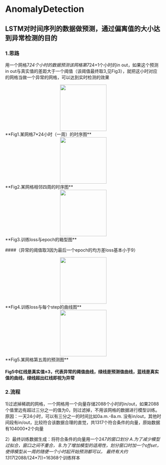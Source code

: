 # AnomalyDetection
## LSTM对时间序列的数据做预测，通过偏离值的大小达到异常检测的目的
### 1.思路
用一个网格7*24个小时的数据预测该网格第7*24+1个小时的in out，如果这个预测in out与真实值的差距大于一个阈值（该阈值最终取3,见Fig3），就把这小时对应的网格当做一个异常的网格，可以达到实时检测的效果
<div align=center><img width="150" height="150" src="https://github.com/DQ0408/AnomalyDetection/blob/master/imgs/Fig1.png"/></div>
**Fig1.某网格7*24小时（一周）的时序图**

<div align=center><img width="150" height="150" src="https://github.com/DQ0408/AnomalyDetection/blob/master/imgs/Fig2.png"/></div>
**Fig2.某网格相邻四周的时序图**

<div align=center><img width="150" height="150" src="https://github.com/DQ0408/AnomalyDetection/blob/master/imgs/Fig3.png"/></div>
**Fig3.训练loss与epoch的箱型图**

####（异常的阈值取3因为最后一个epoch的均方差loss基本小于9）

<div align=center><img width="150" height="150" src="https://github.com/DQ0408/AnomalyDetection/blob/master/imgs/Fig4.png"/></div>
**Fig4.训练loss与每个step的曲线图**

<div align=center><img width="150" height="150" src="https://github.com/DQ0408/AnomalyDetection/blob/master/imgs/Fig5.png"/></div>
**Fig5.某网格第五周的预测图**

#### Fig5中红线是真实值±3，代表异常的阈值曲线，绿线是预测值曲线，蓝线是真实值的曲线，绿线超出红线即视为异常

### 2.流程

1)过滤掉稀疏的网格，一个网格用一个向量存储2088个小时的in/out，如果2088个值里边有超过三分之一的值为0，则过滤掉，不用该网格的数据进行模型训练。原因：一天24小时，可以有三分之一的时间比如0a.m.-8a.m. 没有in/out，其他时间段有in/out，比较符合该数据合理的直觉，共1317个符合条件的向量，原始数据有104000*2个向量

2）最终训练数据生成：将符合条件的向量用一个24*7的窗口划分
A.为了减少模型过拟合，窗口之间不重合，
B.为了增加模型的适用性，划分窗口时加一个offset，使得模型从一周的随便一个小时起开始预测都可以，
最终有大约1317*(2088/(24*7))=16368个训练样本